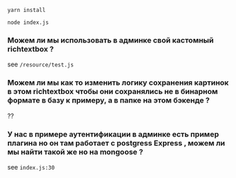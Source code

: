 ``yarn install``

``node index.js``

### Можем ли мы использовать в админке свой кастомный richtextbox ?

see `/resource/test.js`

### Можем ли мы как то изменить логику сохранения картинок в этом richtextbox чтобы они сохранялись не в бинарном формате в базу к примеру, а в папке на этом бэкенде ?

??

### У нас в примере аутентификации в админке есть пример плагина но он там работает с postgress Express , можем ли мы найти такой же но на mongoose ?

see `index.js:30`
